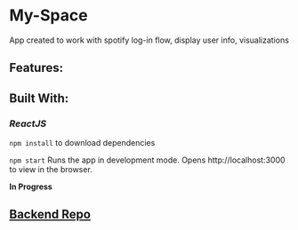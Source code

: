 # My-Space
App created to work with spotify log-in flow, display user info, visualizations



## Features:



## Built With:
### *ReactJS*





`npm install` to download dependencies

`npm start` Runs the app in development mode. Opens http://localhost:3000 to view in the browser.


**In Progress**


## [Backend Repo](https://github.com/jTCode2408/my-space-BE)
